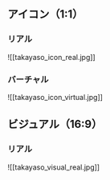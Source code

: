 ## アイコン（1:1）
### リアル
![[takayaso_icon_real.jpg]]

### バーチャル 
![[takayaso_icon_virtual.jpg]]
## ビジュアル（16:9）
### リアル
![[takayaso_visual_real.jpg]]
